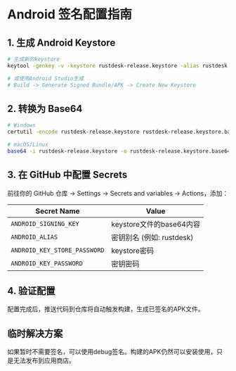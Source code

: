 # Android 签名配置指南

## 1. 生成 Android Keystore

```bash
# 生成新的keystore
keytool -genkey -v -keystore rustdesk-release.keystore -alias rustdesk -keyalg RSA -keysize 2048 -validity 10000

# 或使用Android Studio生成
# Build -> Generate Signed Bundle/APK -> Create New Keystore
```

## 2. 转换为 Base64

```bash
# Windows
certutil -encode rustdesk-release.keystore rustdesk-release.keystore.base64

# macOS/Linux
base64 -i rustdesk-release.keystore -o rustdesk-release.keystore.base64
```

## 3. 在 GitHub 中配置 Secrets

前往你的 GitHub 仓库 -> Settings -> Secrets and variables -> Actions，添加：

| Secret Name | Value |
|-------------|-------|
| `ANDROID_SIGNING_KEY` | keystore文件的base64内容 |
| `ANDROID_ALIAS` | 密钥别名 (例如: rustdesk) |
| `ANDROID_KEY_STORE_PASSWORD` | keystore密码 |
| `ANDROID_KEY_PASSWORD` | 密钥密码 |

## 4. 验证配置

配置完成后，推送代码到仓库将自动触发构建，生成已签名的APK文件。

## 临时解决方案

如果暂时不需要签名，可以使用debug签名。构建的APK仍然可以安装使用，只是无法发布到应用商店。